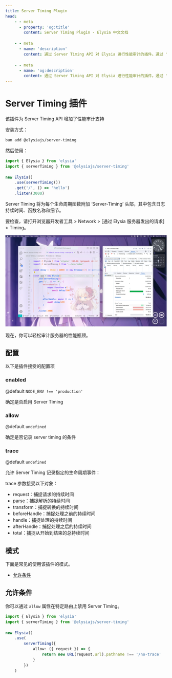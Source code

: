 ```yaml
---
title: Server Timing Plugin
head:
    - - meta
      - property: 'og:title'
        content: Server Timing Plugin - Elysia 中文文档

    - - meta
      - name: 'description'
        content: 通过 Server Timing API 对 Elysia 进行性能审计的插件。通过 "bun add @elysiajs/server-timing" 安装插件。

    - - meta
      - name: 'og:description'
        content: 通过 Server Timing API 对 Elysia 进行性能审计的插件。通过 "bun add @elysiajs/server-timing" 安装插件。
---
```


# Server Timing 插件
该插件为 Server Timing API 增加了性能审计支持

安装方式：
```bash
bun add @elysiajs/server-timing
```

然后使用：
```typescript
import { Elysia } from 'elysia'
import { serverTiming } from '@elysiajs/server-timing'

new Elysia()
    .use(serverTiming())
    .get('/', () => 'hello')
    .listen(3000)
```

Server Timing 将为每个生命周期函数附加 ‘Server-Timing’ 头部，其中包含日志持续时间、函数名称和细节。

要检查，请打开浏览器开发者工具 > Network > [通过 Elysia 服务器发出的请求] > Timing。

![显示 Server Timing 的开发者工具截图](/assets/server-timing.webp)

现在，你可以轻松审计服务器的性能瓶颈。

## 配置
以下是插件接受的配置项

### enabled
@default `NODE_ENV !== 'production'`

确定是否启用 Server Timing

### allow
@default `undefined`

确定是否记录 server timing 的条件

### trace
@default `undefined`

允许 Server Timing 记录指定的生命周期事件：

trace 参数接受以下对象：
- request：捕捉请求的持续时间
- parse：捕捉解析的持续时间
- transform：捕捉转换的持续时间
- beforeHandle：捕捉处理之前的持续时间
- handle：捕捉处理的持续时间
- afterHandle：捕捉处理之后的持续时间
- total：捕捉从开始到结束的总持续时间

## 模式
下面是常见的使用该插件的模式。

- [允许条件](#allow-condition)

## 允许条件
你可以通过 `allow` 属性在特定路由上禁用 Server Timing。

```ts
import { Elysia } from 'elysia'
import { serverTiming } from '@elysiajs/server-timing'

new Elysia()
    .use(
        serverTiming({
            allow: ({ request }) => {
                return new URL(request.url).pathname !== '/no-trace'
            }
        })
    )
```